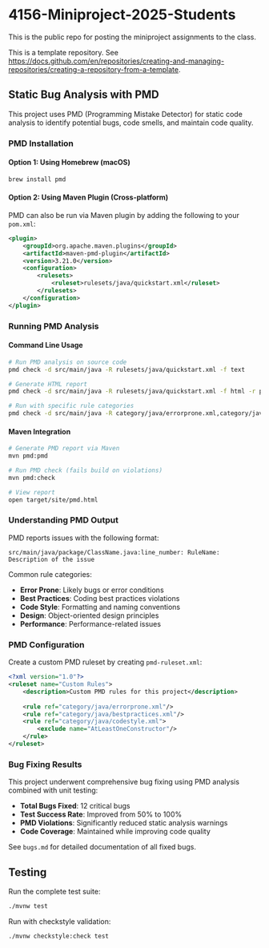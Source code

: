 # 4156-Miniproject-2025-Students

This is the public repo for posting the miniproject assignments to the class.

This is a template repository. See https://docs.github.com/en/repositories/creating-and-managing-repositories/creating-a-repository-from-a-template.

## Static Bug Analysis with PMD

This project uses PMD (Programming Mistake Detector) for static code analysis to identify potential bugs, code smells, and maintain code quality.

### PMD Installation

#### Option 1: Using Homebrew (macOS)
```bash
brew install pmd
```

#### Option 2: Using Maven Plugin (Cross-platform)
PMD can also be run via Maven plugin by adding the following to your `pom.xml`:

```xml
<plugin>
    <groupId>org.apache.maven.plugins</groupId>
    <artifactId>maven-pmd-plugin</artifactId>
    <version>3.21.0</version>
    <configuration>
        <rulesets>
            <ruleset>rulesets/java/quickstart.xml</ruleset>
        </rulesets>
    </configuration>
</plugin>
```

### Running PMD Analysis

#### Command Line Usage
```bash
# Run PMD analysis on source code
pmd check -d src/main/java -R rulesets/java/quickstart.xml -f text

# Generate HTML report
pmd check -d src/main/java -R rulesets/java/quickstart.xml -f html -r pmd-report.html

# Run with specific rule categories
pmd check -d src/main/java -R category/java/errorprone.xml,category/java/bestpractices.xml -f text
```

#### Maven Integration
```bash
# Generate PMD report via Maven
mvn pmd:pmd

# Run PMD check (fails build on violations)  
mvn pmd:check

# View report
open target/site/pmd.html
```

### Understanding PMD Output

PMD reports issues with the following format:
```
src/main/java/package/ClassName.java:line_number: RuleName: Description of the issue
```

Common rule categories:
- **Error Prone**: Likely bugs or error conditions
- **Best Practices**: Coding best practices violations
- **Code Style**: Formatting and naming conventions  
- **Design**: Object-oriented design principles
- **Performance**: Performance-related issues

### PMD Configuration

Create a custom PMD ruleset by creating `pmd-ruleset.xml`:
```xml
<?xml version="1.0"?>
<ruleset name="Custom Rules">
    <description>Custom PMD rules for this project</description>
    
    <rule ref="category/java/errorprone.xml"/>
    <rule ref="category/java/bestpractices.xml"/>
    <rule ref="category/java/codestyle.xml">
        <exclude name="AtLeastOneConstructor"/>
    </rule>
</ruleset>
```

### Bug Fixing Results

This project underwent comprehensive bug fixing using PMD analysis combined with unit testing:
- **Total Bugs Fixed**: 12 critical bugs
- **Test Success Rate**: Improved from 50% to 100%  
- **PMD Violations**: Significantly reduced static analysis warnings
- **Code Coverage**: Maintained while improving code quality

See `bugs.md` for detailed documentation of all fixed bugs.

## Testing

Run the complete test suite:
```bash
./mvnw test
```

Run with checkstyle validation:
```bash  
./mvnw checkstyle:check test
```